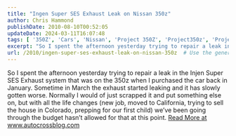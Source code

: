 ```yaml
---
title: "Ingen Super SES Exhaust Leak on Nissan 350z"
author: Chris Hammond
publishDate: 2010-08-10T00:52:05
updateDate: 2024-03-11T16:07:48
tags: [ '350Z', 'Cars', 'Nissan', 'Project 350Z', 'Project350z', 'Project350zcom' ]
excerpt: "So I spent the afternoon yesterday trying to repair a leak in the Injen Super SES Exhaust system that was on the 350z when I purchased the car back in January. Sometime in March the exhaust started leaking and it has slowly gotten worse. Normally I would of just scrapped it and put something else on, but with all the life changes (new job, moved to California, trying to sell the house in Colorado, prepping for our first child) we’ve been going through the budget hasn’t allowed for that at this point."
url: /2010/ingen-super-ses-exhaust-leak-on-nissan-350z  # Use the generated URL with year
---
```

So I spent the afternoon yesterday trying to repair a leak in the Injen Super SES Exhaust system that was on the 350z when I purchased the car back in January. Sometime in March the exhaust started leaking and it has slowly gotten worse. Normally I would of just scrapped it and put something else on, but with all the life changes (new job, moved to California, trying to sell the house in Colorado, prepping for our first child) we’ve been going through the budget hasn’t allowed for that at this point. <a href="https://www.autocrossblog.com/ingen-super-ses-exhaust-leak-on-nissan-350z">Read More at www.autocrossblog.com</a>

